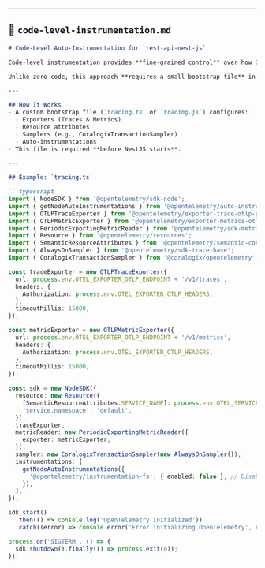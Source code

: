 
---

## 📄 `code-level-instrumentation.md`

```markdown
# Code-Level Auto-Instrumentation for `rest-api-nest-js`

Code-level instrumentation provides **fine-grained control** over how OpenTelemetry (OTel) is configured in our NestJS service.  

Unlike zero-code, this approach **requires a small bootstrap file** in the project.

---

## How It Works
- A custom bootstrap file (`tracing.ts` or `tracing.js`) configures:
  - Exporters (Traces & Metrics)
  - Resource attributes
  - Samplers (e.g., CoralogixTransactionSampler)
  - Auto-instrumentations  
- This file is required **before NestJS starts**.  

---

## Example: `tracing.ts`

```typescript
import { NodeSDK } from '@opentelemetry/sdk-node';
import { getNodeAutoInstrumentations } from '@opentelemetry/auto-instrumentations-node';
import { OTLPTraceExporter } from '@opentelemetry/exporter-trace-otlp-proto';
import { OTLPMetricExporter } from '@opentelemetry/exporter-metrics-otlp-proto';
import { PeriodicExportingMetricReader } from '@opentelemetry/sdk-metrics';
import { Resource } from '@opentelemetry/resources';
import { SemanticResourceAttributes } from '@opentelemetry/semantic-conventions';
import { AlwaysOnSampler } from '@opentelemetry/sdk-trace-base';
import { CoralogixTransactionSampler } from '@coralogix/opentelemetry';

const traceExporter = new OTLPTraceExporter({
  url: process.env.OTEL_EXPORTER_OTLP_ENDPOINT + '/v1/traces',
  headers: {
    Authorization: process.env.OTEL_EXPORTER_OTLP_HEADERS,
  },
  timeoutMillis: 15000,
});

const metricExporter = new OTLPMetricExporter({
  url: process.env.OTEL_EXPORTER_OTLP_ENDPOINT + '/v1/metrics',
  headers: {
    Authorization: process.env.OTEL_EXPORTER_OTLP_HEADERS,
  },
  timeoutMillis: 15000,
});

const sdk = new NodeSDK({
  resource: new Resource({
    [SemanticResourceAttributes.SERVICE_NAME]: process.env.OTEL_SERVICE_NAME || 'rest-api-nest-js',
    'service.namespace': 'default',
  }),
  traceExporter,
  metricReader: new PeriodicExportingMetricReader({
    exporter: metricExporter,
  }),
  sampler: new CoralogixTransactionSampler(new AlwaysOnSampler()),
  instrumentations: [
    getNodeAutoInstrumentations({
      '@opentelemetry/instrumentation-fs': { enabled: false }, // Disabled due to high memory usage
    }),
  ],
});

sdk.start()
  .then(() => console.log('OpenTelemetry initialized'))
  .catch((error) => console.error('Error initializing OpenTelemetry', error));

process.on('SIGTERM', () => {
  sdk.shutdown().finally(() => process.exit(0));
});
